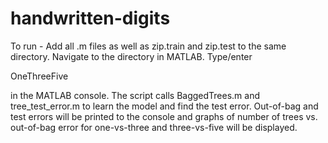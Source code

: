 # handwritten-digits
To run - 
Add all .m files as well as zip.train and zip.test to the same directory. Navigate to the directory in MATLAB. Type/enter

  OneThreeFive
  
in the MATLAB console. The script calls BaggedTrees.m and tree_test_error.m to learn the model and find the test error. Out-of-bag and test errors will be printed to the console and graphs of number of trees vs. out-of-bag error for one-vs-three and three-vs-five will be displayed. 
